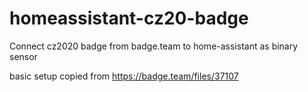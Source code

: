 # homeassistant-cz20-badge
Connect cz2020 badge from badge.team to home-assistant as binary sensor

basic setup copied from https://badge.team/files/37107
